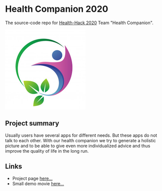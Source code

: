 # Health Companion 2020

The source-code repo for [Health-Hack 2020](https://2020.healthhack.solutions) Team "Health Companion".

![Logo](src/HH20Backend/HH20Web/wwwroot/favicon.png)

## Project summary

Usually users have several apps for different needs. But these apps do not talk to each other. With our health companion we try to generate a holistic picture and to be able to give even more individualized advice and thus improve the quality of life in the long run.

## Links

- Project page [here...](https://2020.healthhack.solutions/project/80)
- Small demo movie [here...](https://1drv.ms/v/s!Ahj5CGHRMZafgrlG921RbgYWVA7mgw)
